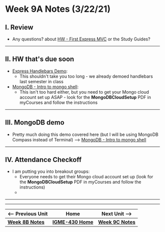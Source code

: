 # Week 9A Notes (3/22/21)

## I. Review

- Any questions? about [HW - First Express MVC](../hw-notes/HW-first-express-mvc.md) or the Study Guides?

<hr>

## II. HW that's due soon

- [Express Handlebars Demo](https://github.com/tonethar/IGME-430-Spring-2020/blob/master/notes/express-handlebars-demo.md):
  - This shouldn't take you too long - we already demoed handlebars last semester in class
- [MongoDB - Intro to mongo shell](https://github.com/tonethar/IGME-430-Spring-2020/blob/master/notes/mongo-shell-intro.md):
  - This isn't too hard either, but you need to get your Mongo cloud account set up ASAP - look for the **MongoDBCloudSetup** PDF in myCourses and follow the instructions

<hr>

## III. MongoDB demo

- Pretty much doing this demo covered here (but I will be using MongoDB Compass instead of Terminal) --> [MongoDB - Intro to mongo shell](https://github.com/tonethar/IGME-430-Spring-2020/blob/master/notes/mongo-shell-intro.md)

<hr>

## IV. Attendance Checkoff

- I am putting you into breakout groups:
  - Everyone needs to get their Mongo cloud account set up (look for the **MongoDBCloudSetup** PDF in myCourses and follow the instructions) 
  - 


<hr><hr>

| <-- Previous Unit | Home | Next Unit -->
| --- | --- | --- 
| [**Week 8B Notes**](8B.md)   |  [**IGME-430 Home**](../README.md) | [**Week 9C Notes**](9C.md)
